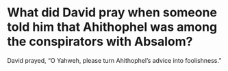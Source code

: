 # What did David pray when someone told him that Ahithophel was among the conspirators with Absalom?

David prayed, “O Yahweh, please turn Ahithophel’s advice into foolishness.”
